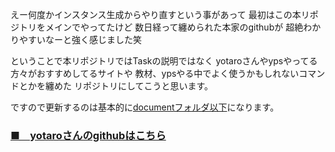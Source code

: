 えー何度かインスタンス生成からやり直すという事があって
最初はこの本リポジトリをメインでやってたけど
数日経って纏められた本家のgithubが
超絶わかりやすいなーと強く感じました笑

ということで本リポジトリではTaskの説明ではなく
yotaroさんやypsやってる方々がおすすめしてるサイトや
教材、ypsやる中でよく使うかもしれないコマンドとかを纏めた
リポジトリにしてこうと思います。

ですので更新するのは基本的に[documentフォルダ以下](https://github.com/websuke/yps-public/tree/master/document)になります。



### [■　yotaroさんのgithubはこちら](https://github.com/yotaro-ok/yps)

